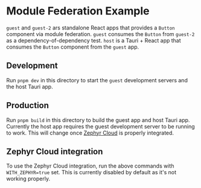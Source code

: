 # Module Federation Example

`guest` and `guest-2` ars standalone React apps that provides a `Button` component via module federation.
`guest` consumes the `Button` from `guest-2` as a dependency-of-dependency test.
`host` is a Tauri + React app that consumes the `Button` component from the `guest` app.

## Development

Run `pnpm dev` in this directory to start the `guest` development servers and the host Tauri app.

## Production

Run `pnpm build` in this directory to build the guest app and host Tauri app.
Currently the host app requires the guest development server to be running to work.
This will change once [Zephyr Cloud](https://zephyr-cloud.io/) is properly integrated.

## Zephyr Cloud integration

To use the Zephyr Cloud integration, run the above commands with `WITH_ZEPHYR=true` set.
This is currently disabled by default as it's not working properly.
